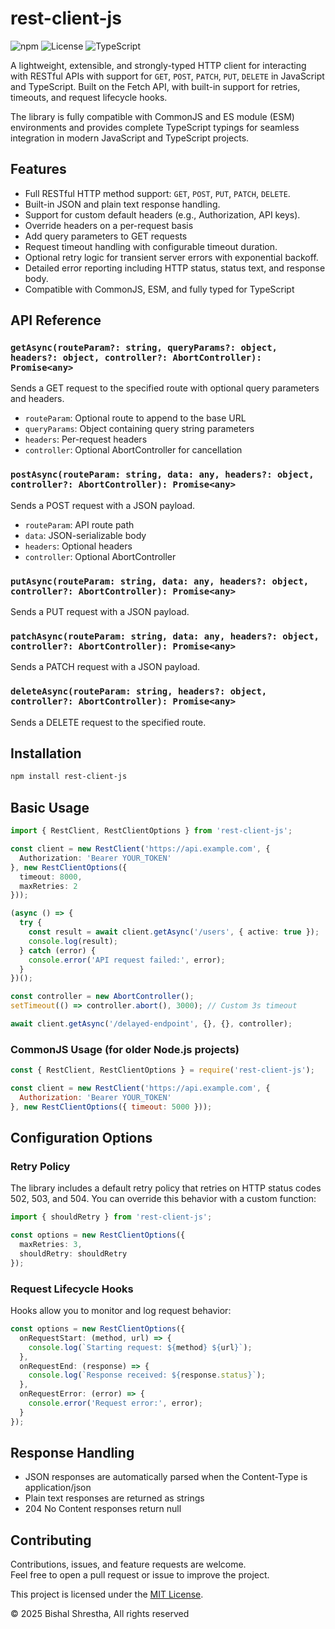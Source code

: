 # rest-client-js

![npm](https://img.shields.io/npm/v/@bishal-shrestha/rest-client)
![License](https://img.shields.io/npm/l/@bishal-shrestha/rest-client)
![TypeScript](https://img.shields.io/badge/built%20with-TypeScript-blue)

A lightweight, extensible, and strongly-typed HTTP client for interacting with RESTful APIs with support for `GET`, `POST`, `PATCH`, `PUT`, `DELETE` in JavaScript and TypeScript. Built on the Fetch API, with built-in support for retries, timeouts, and request lifecycle hooks.

The library is fully compatible with CommonJS and ES module (ESM) environments and provides complete TypeScript typings for seamless integration in modern JavaScript and TypeScript projects.

## Features

- Full RESTful HTTP method support: `GET`, `POST`, `PUT`, `PATCH`, `DELETE`.
- Built-in JSON and plain text response handling.
- Support for custom default headers (e.g., Authorization, API keys).
- Override headers on a per-request basis
- Add query parameters to GET requests
- Request timeout handling with configurable timeout duration.
- Optional retry logic for transient server errors with exponential backoff.
- Detailed error reporting including HTTP status, status text, and response body.
- Compatible with CommonJS, ESM, and fully typed for TypeScript


## API Reference
### `getAsync(routeParam?: string, queryParams?: object, headers?: object, controller?: AbortController): Promise<any>`

Sends a GET request to the specified route with optional query parameters and headers.

- `routeParam`: Optional route to append to the base URL
- `queryParams`: Object containing query string parameters
- `headers`: Per-request headers
- `controller`: Optional AbortController for cancellation

### `postAsync(routeParam: string, data: any, headers?: object, controller?: AbortController): Promise<any>`

Sends a POST request with a JSON payload.

- `routeParam`: API route path
- `data`: JSON-serializable body
- `headers`: Optional headers
- `controller`: Optional AbortController

### `putAsync(routeParam: string, data: any, headers?: object, controller?: AbortController): Promise<any>`

Sends a PUT request with a JSON payload.

### `patchAsync(routeParam: string, data: any, headers?: object, controller?: AbortController): Promise<any>`

Sends a PATCH request with a JSON payload.

### `deleteAsync(routeParam: string, headers?: object, controller?: AbortController): Promise<any>`

Sends a DELETE request to the specified route.

## Installation

```bash
npm install rest-client-js
```

## Basic Usage
```ts
import { RestClient, RestClientOptions } from 'rest-client-js';

const client = new RestClient('https://api.example.com', {
  Authorization: 'Bearer YOUR_TOKEN'
}, new RestClientOptions({
  timeout: 8000,
  maxRetries: 2
}));

(async () => {
  try {
    const result = await client.getAsync('/users', { active: true });
    console.log(result);
  } catch (error) {
    console.error('API request failed:', error);
  }
})();
```

```ts
const controller = new AbortController();
setTimeout(() => controller.abort(), 3000); // Custom 3s timeout

await client.getAsync('/delayed-endpoint', {}, {}, controller);
```

### CommonJS Usage (for older Node.js projects)
```js
const { RestClient, RestClientOptions } = require('rest-client-js');

const client = new RestClient('https://api.example.com', {
  Authorization: 'Bearer YOUR_TOKEN'
}, new RestClientOptions({ timeout: 5000 }));
```

## Configuration Options
### Retry Policy
The library includes a default retry policy that retries on HTTP status codes 502, 503, and 504. You can override this behavior with a custom function:

```ts
import { shouldRetry } from 'rest-client-js';

const options = new RestClientOptions({
  maxRetries: 3,
  shouldRetry: shouldRetry
});
```

### Request Lifecycle Hooks
Hooks allow you to monitor and log request behavior:

```ts
const options = new RestClientOptions({
  onRequestStart: (method, url) => {
    console.log(`Starting request: ${method} ${url}`);
  },
  onRequestEnd: (response) => {
    console.log(`Response received: ${response.status}`);
  },
  onRequestError: (error) => {
    console.error('Request error:', error);
  }
});
``` 

## Response Handling
- JSON responses are automatically parsed when the Content-Type is application/json
- Plain text responses are returned as strings
- 204 No Content responses return null

## Contributing

Contributions, issues, and feature requests are welcome.  
Feel free to open a pull request or issue to improve the project.

This project is licensed under the [MIT License](./LICENSE).

© 2025 Bishal Shrestha, All rights reserved